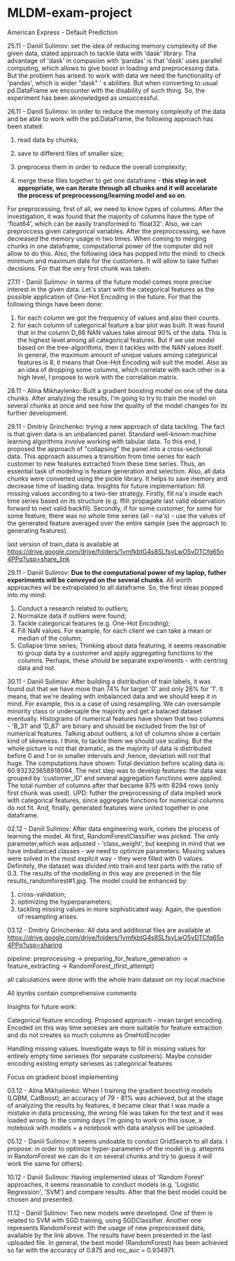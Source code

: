 # MLDM-exam-project
American Express - Default Prediction


25.11 - Daniil Sulimov: set the idea of reducing memory complexity of the given data, stated approach to tackle data with 'dask' library. Tha advantage of 'dask' in compasion with 'pandas' is that 'dask' uses parallel computing, which allows to give boost in loading and preprocessing data. 
But the problem has arised: to work with data we need the functionality of 'pandas', which is wider "dask" ' s abilities. But when converting to usual pd.DataFrame we encounter with the disability of such thing. So, the experiment has been aknowledged as unsuccessful.

26.11 - Daniil Sulimov: in order to reduce the memory complexity of the data and be able to work with the pd.DataFrame, the following approach has been stated:

1) read data by chunks;

2) save to different files of smaller size;

3) preprocess them in order to reduce the overall complexity;

4) merge these files together to get one dataframe - **this step in not appropriate, we can iterate through all chunks and it will accelarate the process of preprocessong/learning model and so on**.

For preprocessing, first of all, we need to know types of columns. After the investigation, it was found that the majority of columns have the type of 'float64', which can be easily transformed to 'float32'. Also, we can preproccess given categorical variables.
After the preproccessing, we have decreased the memory usage in two times. When coming to merging chunks in one dataframe, computational power of the computer did not allow to do this.
Also, the following idea has popped into the mind: to check minimum and maximum date for the customers. It will allow to take futher decisions. For that the very first chunk was taken.

27.11 - Daniil Sulimov: in terms of the future model comes more precise interest in the given data. Let's start with the categorical features as the possible application of One-Hot Encoding in the future. For that the following things have been done:
1) for each column we got the frequency of values and also their counts. 
2) for each column of categorical feature a bar plot was built.
It was found that in the column D_66 NAN values take almost 90% of the data. This is the highest level among all categorical features. But if we use model based on the tree-algorithms, then it tackles with the NAN values itself. In general, the maximum amount of unique values among categorical features is 8, it means that One-Hot Encoding will suit the model.
Also as an idea of dropping some columns, which correlate with each other in a high level, I propose to work with the correlation matrix.

28.11 - Alina Mikhaylenko: Built a gradient boosting model on one of the data chunks. After analyzing the results, I'm going to try to train the model on several chunks at once and see how the quality of the model changes for its further development.

29.11 - Dmitriy Grinchenko: trying a new approach of data tackling. The fact is that given data is an unbalanced panel. Standard well-known machine learning algorithms involve working with tabular data. To this end, I proposed the approach of "collapsing" the panel into a cross-sectional data. This approach assumes a transition from time series for each customer to new features extracted from these time series. Thus, an essential task of modeling is feature generation and selection. 
Also, all data chunks were converted using the pickle library. It helps to save memory and decrease time of loading data.
Insights for future implementation: fill missing values according to a two-tier strategy. Firstly, fill na's inside each time series based on its structure (e.g. ffill: propagate last valid observation forward to next valid backfil). Secondly, if for some customer, for some for some feature, there was no whole time series (all - na's) - use the values of the generated feature averaged over the entire sample (see the approach to generating features).

last version of train_data is available at https://drive.google.com/drive/folders/1vmfkbtG4s8SLfsyLwO5vDTCfq65n4PPq?usp=share_link

29.11 - Daniil Sulimov: **Due to the computational power of my laplop, futher experiments will be conveyed on the several chunks**. All worth approaches wil be extrapolated to all dataframe. So, the first ideas popped into my mind: 
1. Conduct a research related to outliers;
2. Normalize data if outliers were found;
3. Tackle categorical features (e.g. One-Hot Encoding);
4. Fill NaN values. For example, for each client we can take a mean or median of the column;
5. Collapse time series;
Thinking about data featuring, it seems reasonable to group data by a customer and apply aggregating functions to the columns. Perhaps, these should be separate experiments - with centring data and not.

30.11 - Daniil Sulimov: After building a distribution of train labels, it was found out that we have more than 74% for target '0' and only 26% for '1'. It means, that we're dealing with imbalanced data and we should keep it in mind. For example, this is a case of using resampling. We can oversample minority class or undersaple the majority and get a balaced dataset eventually. 
Histograms of numerical features have shown that two columns - 'B_31' and 'D_87' are binary and should be excluded from the list of numerical features. Talking about outliers, a lot of columns show a certain kind of skewness. I think, to tackle them we should use scaling. But the whole picture is not that dramatic, as the majority of data is distributed before 0 and 1 or in smaller intervals and ,hence, deviation will not that huge. The computations have shown: Total deviation before scaling data is: 60.932323658918094. The next step was to develop features: the data was grouped by 'customer_ID' and several aggregation functions were applied. The total number of columns after that became 875 with 8294 rows (only first chunk was used). 
UPD: futher the preprocessing of data implied work with categorical features, since aggregate functions for numerical columns do not fit. And, finally, generated features were united together in one dataframe.

02.12 - Daniil Sulimov: After data engineering work, comes the process of learning the model. At first, RandomForestClassifier was picked. The only parameter,which was adjusted - 'class_weight', but keeping in mind that we have imbalanced classes - we need to optimize parameters. Missing values were solved in the most explicit way - they were filled with 0 values. Definitely, the dataset was divided into train and test parts with the ratio of 0.3. The results of the modelling in this way are presened in the file results_randomforest#1.jpg. The model could be enhanced by: 
1) cross-validation;
2) optimizing the hyperparameters;
3) tackling missing values in more sophisticated way.
Again, the question of resampling arises.

03.12 - Dmitriy Grinchenko:
All data and additional files are available at https://drive.google.com/drive/folders/1vmfkbtG4s8SLfsyLwO5vDTCfq65n4PPq?usp=sharing

pipeline: preprocessing -> preparing_for_feature_generation -> feature_extracting -> RandomForest_(first_attempt)

all calculations were done with the whole train dataset on my local machine

All ipynbs contain comprehensive comments

Insights for future work:

Categorical feature encoding. Proposed approach - mean target encoding. Encoded on this way time serieses are more suitable for feature extraction and do not creates so much columns as OneHotEncoder

Handling missing values. Investigate ways to fill in missing values for entirely empty time serieses (for separate customers). Maybe consider encoding existing empty serieses as categorical features

Focus on gradient boost implementing

03.12 - Alina Mikhailenko: When I training the gradient boosting models (LGBM, CatBoost), an accuracy of 79 - 81% was achieved, but at the stage of analyzing the results by features, it became clear that I was made a mistake in data processing, the wrong file was taken for the test and it was loaded wrong. In the coming days I'm going to work on this issue, a notebook with models + a notebook with data analysis will be uploaded.

05.12 - Daniil Sulimov: It seems undoable to conduct GridSearch to all data. I propose: in order to optimize hyper-parameters of the model (e.g. attepmts in RandomForest we can do it on several chunks and try to guess it will work the same for others).

10.12 - Daniil Sulimov: Having implemented ideas of 'Random Forest' approaches, it seems reasonable to conduct models (e.g. 'Logistic Regression', 'SVM') and compare results. After that the best model could be chosen and presented.

11.12 - Daniil Sulimov: Two new models were developed. One of them is related to SVM with SGD training, using SGDClassifier. Another one represents RandomForest with the usage of new preprocessed data, available by the link above. The results have been presented in the last uploaded file. In general, the best model (RandomForest) has been achieved so far with the accuracy of 0.875 and roc_auc = 0.934971.
